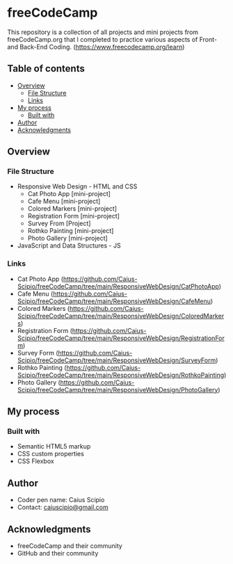 # freeCodeCamp
This repository is a collection of all projects and mini projects from freeCodeCamp.org that I completed to practice various aspects of Front- and Back-End Coding.
(https://www.freecodecamp.org/learn)

## Table of contents

- [Overview](#overview)
  - [File Structure](#file-structure)
  - [Links](#links)
- [My process](#my-process)
  - [Built with](#built-with)
- [Author](#author)
- [Acknowledgments](#acknowledgments)

## Overview

### File Structure

  - Responsive Web Design - HTML and CSS
    - Cat Photo App [mini-project]
    - Cafe Menu [mini-project]
    - Colored Markers [mini-project]
    - Registration Form [mini-project]
    - Survey From [Project]
    - Rothko Painting [mini-project]
    - Photo Gallery [mini-project]
  - JavaScript and Data Structures - JS

### Links

  - Cat Photo App (https://github.com/Caius-Scipio/freeCodeCamp/tree/main/ResponsiveWebDesign/CatPhotoApp)
  - Cafe Menu (https://github.com/Caius-Scipio/freeCodeCamp/tree/main/ResponsiveWebDesign/CafeMenu)
  - Colored Markers (https://github.com/Caius-Scipio/freeCodeCamp/tree/main/ResponsiveWebDesign/ColoredMarkers)
  - Registration Form (https://github.com/Caius-Scipio/freeCodeCamp/tree/main/ResponsiveWebDesign/RegistrationForm)
  - Survey Form (https://github.com/Caius-Scipio/freeCodeCamp/tree/main/ResponsiveWebDesign/SurveyForm)
  - Rothko Painting (https://github.com/Caius-Scipio/freeCodeCamp/tree/main/ResponsiveWebDesign/RothkoPainting)
  - Photo Gallery (https://github.com/Caius-Scipio/freeCodeCamp/tree/main/ResponsiveWebDesign/PhotoGallery)

## My process

### Built with

- Semantic HTML5 markup
- CSS custom properties
- CSS Flexbox

## Author

- Coder pen name: Caius Scipio
- Contact: caiuscipio@gmail.com

## Acknowledgments

- freeCodeCamp and their community
- GitHub and their community